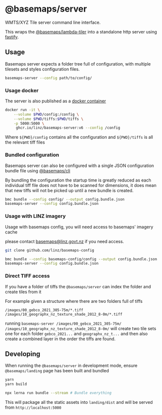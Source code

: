 # @basemaps/server

WMTS/XYZ Tile server command line interface.

This wraps the [@basemaps/lambda-tiler](https://github.com/linz/basemaps/blob/master/packages/lambda-tiler/README.md) into a standalone http server using [fastify](https://www.fastify.io/).

## Usage

Basemaps server expects a folder tree full of configuration, with multiple tilesets and styles configuration files.

```bash
basemaps-server --config path/to/config/
```

### Usage docker

The server is also published as a [docker container](https://github.com/linz/basemaps/pkgs/container/basemaps%2Fserver)

```bash
docker run -it \
    --volume $PWD/config:/config \
    --volume $PWD/tiffs:$PWD/tiffs \
    -p 5000:5000 \
     ghcr.io/linz/basemaps-server:v6 --config /config
```

Where `${PWD}/config` contains all the configuration and `${PWD}/tiffs` is all the relevant tiff files

### Bundled configuration

Basemaps server can also be configured with a single JSON configuration bundle file using [@basemaps/cli](https://github.com/linz/basemaps/blob/master/packages/cli/README.md)

By bundling the configuration the startup time is greatly reduced as each individual tiff file does not have to be scanned for dimensions, it does mean that new tiffs will not be picked up until a new bundle is created.

```bash
bmc bundle --config config/ --output config.bundle.json
basemaps-server --config config.bundle.json
```

### Usage with LINZ imagery

Usage with basemaps config, you will need access to basemaps' imagery cache

please contact basemaps@linz.govt.nz if you need access.

```bash
git clone github.com/linz/basemaps-config

bmc bundle --config basemaps-config/config --output config.bundle.json
basemaps-server --config config.bundle.json
```

### Direct TIFF access

If you have a folder of tiffs the `@basemaps/server` can index the folder and create tiles from it

For example given a structure where there are two folders full of tiffs

```
/images/00_gebco_2021_305-75m/*.tiff
/images/10_geographx_nz_texture_shade_2012_8-0m/*.tiff
```

running `basemaps-server /images/00_gebco_2021_305-75m/ /images/10_geographx_nz_texture_shade_2012_8-0m/` will create two tile sets one for each folder `gebco_2021...` and `geographx_nz_t...` and then also create a combined layer in the order the tiffs are found.

## Developing

When running the `@basemaps/server` in development mode, ensure `@basemaps/landing` page has been built and bundled

```bash
yarn
yarn build

npx lerna run bundle --stream # Bundle everything
```

This will package all the static assets into `landing/dist` and will be served from `http://localhost:5000`
